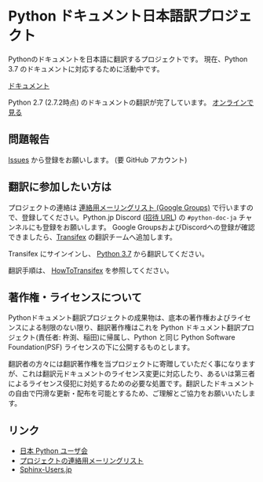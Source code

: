 # Python ドキュメント日本語訳プロジェクト

Pythonのドキュメントを日本語に翻訳するプロジェクトです。
現在、Python 3.7 のドキュメントに対応するために活動中です。

[ドキュメント](http://docs.python.jp/3/)

Python 2.7 (2.7.2時点) のドキュメントの翻訳が完了しています。
[オンラインで見る](http://docs.python.jp/2/)

## 問題報告 ##
[Issues](https://github.com/python-doc-ja/python-doc-ja/issues) から登録をお願いします。
(要 GitHub アカウント)

## 翻訳に参加したい方は ##
プロジェクトの連絡は [連絡用メーリングリスト (Google Groups)](https://groups.google.com/forum/#!forum/python-doc-jp) で行いますので、登録してください。Python.jp Discord ([招待 URL](https://discord.gg/YEHx883)) の `#python-doc-ja` チャンネルにも登録をお願いします。
Google GroupsおよびDiscordへの登録が確認できましたら、[Transifex](https://www.transifex.com/) の翻訳チームへ追加します。

Transifex にサインインし、 [Python 3.7](https://www.transifex.com/python-doc/python-newest/) から翻訳してください。

翻訳手順は、 [HowToTransifex](https://github.com/python-doc-ja/python-doc-ja/wiki/HowToTransifex) を参照してください。

## 著作権・ライセンスについて ##

Pythonドキュメント翻訳プロジェクトの成果物は、底本の著作権およびライセンスによる制限のない限り、翻訳著作権はこれを Python ドキュメント翻訳プロジェクト(責任者: 杵渕、稲田)に帰属し、Python と同じ Python Software Foundation(PSF) ライセンスの下に公開するものとします。

翻訳者の方々には翻訳著作権を当プロジェクトに寄贈していただく事になりますが、これは翻訳元ドキュメントのライセンス変更に対応したり、あるいは第三者によるライセンス侵犯に対処するための必要な処置です。翻訳したドキュメントの自由で円滑な更新・配布を可能とするため、ご理解とご協力をお願いいたします。

## リンク ##
  * [日本 Python ユーザ会](http://www.python.jp/)
  * [プロジェクトの連絡用メーリングリスト](https://groups.google.com/forum/#!forum/python-doc-jp)
  * [Sphinx-Users.jp](http://sphinx-users.jp/)
